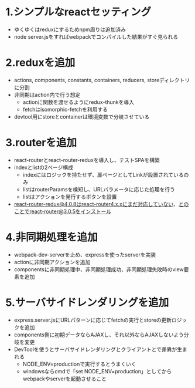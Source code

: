 # 1.シンプルなreactセッティング

* ゆくゆくはreduxにするためnpm周りは追加済み
* node server.jsをすればwebpackでコンパイルした結果がすぐ見られる


# 2.reduxを追加

* actions, components, constants, containers, reducers, storeディレクトリに分割
* 非同期はaction内で行う想定
  * actionに関数を渡せるようにredux-thunkを導入
  * fetchはisomorphic-fetchを利用する
* devtool用にstoreとcontainerは環境変数で分岐させている


# 3.routerを追加

* react-routerとreact-router-reduxを導入し、テストSPAを構築
* indexとlistの2ページ構成
  * indexにはロジックを持たせず、扉ページとしてLinkが設置されているのみ
  * listはrouterParamsを検知し、URLパラメータに応じた処理を行う
  * listはアクションを発行するボタンを設置
* react-router-redux@4.0.8はreact-router4.x.xにまだ対応していない、とのことでreact-router@3.0.5をインストール


# 4.非同期処理を追加

* webpack-dev-serverを止め、expressを使ったserverを実装
* actionに非同期アクションを追加
* componentsに非同期処理中、非同期処理成功、非同期処理失敗時のview要素を追加


# 5.サーバサイドレンダリングを追加

* express.server.jsにURLパターンに応じてfetchの実行とstoreの更新ロジックを追加
* components側に初期データならAJAXし、それ以外ならAJAXしないよう分岐を変更
* DevToolを使うとサーバサイドレンダリングとクライアントとで差異が生まれる
  * NODE_ENV=productionで実行するとうまくいく
  * windowsならcmdで「set NODE_ENV=production」としてからwebpackやserverを起動させること
